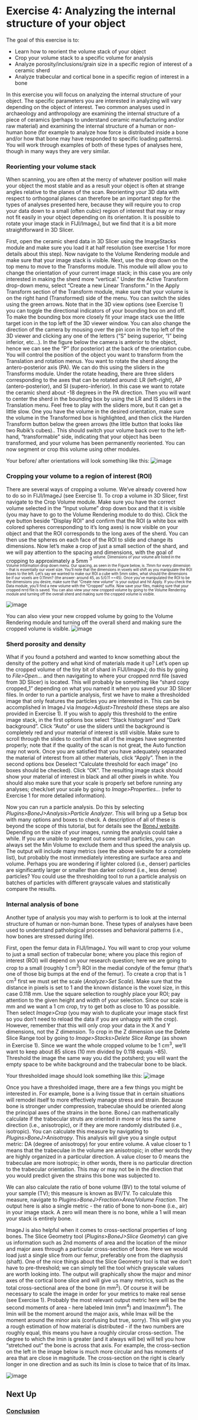 # Exercise 4: Analyzing the internal structure of your object

The goal of this exercise is to:
<ul>
  <li>Learn how to reorient the volume stack of your object</li>
  <li>Crop your volume stack to a specific volume for analysis</li>
  <li>Analyze porosity/inclusions/grain size in a specific region of interest of a ceramic sherd</li>
  <li>Analyze trabecular and cortical bone in a specific region of interest in a bone</li>
</ul>

In this exercise you will focus on analyzing the internal structure of your object. The specific parameters you are interested in analyzing will vary depending on the object of interest. Two common analyses used in archaeology and anthropology are examining the internal structure of a piece of ceramics (perhaps to understand ceramic manufacturing and/or raw material) and examining the internal structure of a human or non-human bone (for example to analyze how force is distributed inside a bone and/or how that bone may have responded to specific loading patterns). You will work through examples of both of these types of analyses here, though in many ways they are very similar. 

### Reorienting your volume stack
When scanning, you are often at the mercy of whatever position will make your object the most stable and as a result your object is often at strange angles relative to the planes of the scan. Reorienting your 3D data with respect to orthogonal planes can therefore be an important step for the types of analyses presented here, because they will require you to crop your data down to a small (often cubic) region of interest that may or may not fit easily in your object depending on its orientation. It is possible to rotate your image stack in FIJI/ImageJ, but we find that it is a bit more straightforward in 3D Slicer. 

First, open the ceramic sherd data in 3D Slicer using the ImageStacks module and make sure you load it at half resolution (see exercise 1 for more details about this step). Now navigate to the Volume Rendering module and make sure that your image stack is visible. Next, use the drop down on the top menu to move to the Transforms module. This module will allow you to change the orientation of your current image stack; in this case you are only interested in making the sherd more “vertical.” Under the Active Transform drop-down menu, select “Create a new Linear Transform.” In the Apply Transform section of the Transform module, make sure that your volume is on the right hand (Transformed) side of the menu. You can switch the sides using the green arrows. Note that in the 3D view options (see Exercise 1) you can toggle the directional indicators of your bounding box on and off. To make the bounding box more closely fit your image stack use the little target icon in the top left of the 3D viewer window. You can also change the direction of the camera by mousing over the pin icon in the top left of the 3D viewer and clicking any one of the letters (“S” being superior, “I” being inferior, etc…).  In the figure below the camera is anterior to the object, hence we can see the “P” (for posterior) at the back of the orientation cube. You will control the position of the object you want to transform from the Translation and rotation menus. You want to rotate the sherd along the antero-posterior axis (PA). We can do this using the sliders in the Transforms module. Under the rotate heading, there are three sliders corresponding to the axes that can be rotated around: LR (left-right), AP (antero-posterior), and SI (supero-inferior). In this case we want to rotate the ceramic sherd about -18 degrees in the PA direction. Then you will want to center the sherd in the bounding box by using the LR and IS sliders in the Translation menu. Feel free to play with the sliders more, but it can get a little slow. One you have the volume in the desired orientation, make sure the volume in the Transformed box is highlighted, and then click the Harden Transform button below the green arrows  (the little button that looks like two Rubik’s cubes).. This should switch your volume back over to the left-hand, “transformable” side, indicating that your object has been transformed, and your volume has been permanently reoriented. You can now segment or crop this volume using other modules. 

Your before/ after orientations will look something like this:
![image](https://user-images.githubusercontent.com/90789390/184920177-07516f9a-3c45-4812-a0d7-089a2002d063.png)

### Cropping your volume to a region of interest (ROI)
There are several ways of cropping a volume. We’ve already covered how to do so in FIJI/ImageJ (see Exercise 1). To crop a volume in 3D Slicer, first navigate to the Crop Volume module. Make sure you have the correct volume selected in the “Input volume” drop down box and that it is visible (you may have to go to the Volume Rendering module to do this). Click the eye button beside “Display ROI” and confirm that the ROI (a white box with colored spheres corresponding to it’s long axes) is now visible on your object and that the ROI corresponds to the long axes of the sherd. You can then use the spheres on each face of the ROI to slide and change its dimensions. Now let’s make a crop of just a small section of the shard, and we will pay attention to the spacing and dimensions, with the goal of cropping to approximately a 5mm <sup>3<sup> volume. Dimensions of your volume are listed in the Volume Information drop down menu. Our spacing, as seen in the Figure below, is .11mm for every dimension - that is essentially our voxel size. You’ll note that the dimensions in voxels will shift as you manipulate the ROI boxes to the left. Let’s say we wanted to make our ROI a cube with 5mm sides, what should the dimensions be if our voxels are 0.11mm? (the answer: around 45, as 5/0.11 =~45). Once you’ve manipulated the ROI to be the dimensions you desire, make sure that “Create new volume” is your output and hit Apply. If you check the Data module, you’ll find a new volume with the “Cropped” suffix. Now save your files, making sure that your cropped nrrd file is saved. You can also view your new cropped volume by going to the Volume Rendering module and turning off the overall sherd and making sure the cropped volume is visible. 

![image](https://user-images.githubusercontent.com/90789390/184920270-cf746f92-09b9-43e2-8863-3aa29845dc85.png)

You can also view your new cropped volume by going to the Volume Rendering module and turning off the overall sherd and making sure the cropped volume is visible. 
![image](https://user-images.githubusercontent.com/90789390/184920324-b82ffdd5-20c2-4537-947e-08903e578a83.png)

### Sherd porosity and density
What if you found a potsherd and wanted to know something about the density of the pottery and what kind of materials made it up? Let’s open up the cropped volume of the tiny bit of shard in FIJI/ImageJ; do this by going to *File>Open…* and then navigating to where your cropped nrrd file (saved from 3D Slicer) is located. This will probably be something like “shard copy cropped_1” depending on what you named it when you saved your 3D Slicer files. In order to run a particle analysis, first we have to make a thresholded image that only features the particles you are interested in. This can be accomplished in ImageJ via *Image>Adjust>Threshold* (these steps are also provided in Exercise 1). If you wish to apply this threshold to the entire image stack, in the first options box select “Stack histogram” and “Dark background”. Click “Auto” or use the sliders until the background is completely red and your material of interest is still visible. Make sure to scroll through the slides to confirm that all of the images have segmented properly; note that if the quality of the scan is not great, the Auto function may not work. Once you are satisfied that you have adequately separated the material of interest from all other materials, click “Apply”. Then in the second options box Deselect “Calculate threshold for each image” (no boxes should be checked). Click “OK”. The resulting image stack should show your material of interest in black and all other pixels in white. You should also make sure that your scale is properly set before running any analyses; check/set your scale by going to *Image>Properties…* (refer to Exercise 1 for more detailed information). 

Now you can run a particle analysis. Do this by selecting *Plugins>BoneJ>Analysis>Particle Analyzer*. This will bring up a Setup box with many options and boxes to check. A description of all of these is beyond the scope of this tutorial, but for details see the [BoneJ website](https://bonej.org/). Depending on the size of your images, running the analysis could take a while. If you are unable to segment out some small particles, you can always set the Min Volume to exclude them and thus speed the analysis up. The output will include many metrics (see the above website for a complete list), but probably the most immediately interesting are surface area and volume. Perhaps you are wondering if lighter colored (i.e., denser) particles are significantly larger or smaller than darker colored (i.e., less dense) particles? You could use the thresholding tool to run a particle analysis on batches of particles with different grayscale values and statistically compare the results. 

### Internal analysis of bone
Another type of analysis you may wish to perform is to look at the internal structure of human or non-human bone. These types of analyses have been used to understand pathological processes and behavioral patterns (i.e., how bones are stressed during life). 

First, open the femur data in FIJI/ImageJ. You will want to crop your volume to just a small section of trabecular bone; where you place this region of interest (ROI) will depend on your research question; here we are going to crop to a small (roughly 1 cm<sup>3</sup>) ROI in the medial condyle of the femur (that’s one of those big bumps at the end of the femur). To create a crop that is 1 cm<sup>3</sup> first we must set the scale (*Analyze>Set Scale*). Make sure that the distance in pixels is set to 1 and the known distance is the voxel size, in this case 0.118 mm.  Use the square selection to roughly place your ROI; pay attention to the given height and width of your selection. Since our scale is mm and we want a 1 cm crop, try to get both as close to 10 as possible. Then select *Image>Crop* (you may wish to duplicate your image stack first so you don’t need to reload the data if you are unhappy with the crop). However, remember that this will only crop your data in the X and Y dimensions, not the Z dimension. To crop in the Z dimension use the Delete Slice Range tool by going to *Image>Stacks>Delete Slice Range* (as shown in Exercise 1). Since we want the whole cropped volume to be 1 cm<sup>3</sup>, we’ll want to keep about 85 slices (10 mm divided by 0.118 equals ~85). Threshold the image the same way you did the potsherd; you will want the empty space to be white background and the trabecular bone to be black. 

Your thresholded image should look something like this:
![image](https://user-images.githubusercontent.com/90789390/184920515-fbd8451b-1b57-4754-85a3-c72b86538101.png)

Once you have a thresholded image, there are a few things you might be interested in. For example, bone is a living tissue that in certain situations will remodel itself to more effectively manage stress and strain. Because bone is stronger under compression, trabeculae should be oriented along the principal axes of the strains in the bone. BoneJ can mathematically calculate if the trabecular struts are oriented in more or less the same direction (i.e., anisotropic), or if they are more randomly distributed (i.e., isotropic). You can calculate this measure by navigating to *Plugins>BoneJ>Anisotropy*. This analysis will give you a single output metric: DA (degree of anisotropy) for your entire volume. A value closer to 1 means that the trabeculae in the volume are anisotropic; in other words they are highly organized in a particular direction. A value closer to 0 means the trabeculae are more isotropic; in other words, there is no particular direction to the trabecular orientation. This may or may not be in the direction that you would predict given the strains this bone was subjected to. 

We can also calculate the ratio of bone volume (BV) to the total volume of your sample (TV); this measure is known as BV/TV. To calculate this measure, navigate to *Plugins>BoneJ>Fraction>Area/Volume Fraction*. The output here is also a single metric - the ratio of bone to non-bone (i.e., air) in your image stack. A zero will mean there is no bone, while a 1 will mean your stack is entirely bone. 

ImageJ is also helpful when it comes to cross-sectional properties of long bones. The Slice Geometry tool (*Plugins>BoneJ>Slice Geometry*) can give us information such as 2nd moments of area and the location of the minor and major axes through a particular cross-section of bone. Here we would load just a single slice from our femur, preferably one from the diaphysis (shaft). One of the nice things about the Slice Geometry tool is that we don’t have to pre-threshold; we can simply tell the tool which grayscale values are worth looking into. The output will graphically show the major and minor axes of the cortical bone slice and will give us many metrics, such as the total cross-sectional area of the bone (in mm<sup>2</sup>). Of course it will be necessary to scale the image in order for your metrics to make real sense (see Exercise 1). Probably the most relevant output metric here will be the second moments of area - here labeled Imin (mm<sup>4</sup>) and Imax(mm<sup>4</sup>). The Imin will be the moment around the major axis, while Imax will be the moment around the minor axis (confusing but true, sorry). This will give you a rough estimation of how material is distributed - if the two numbers are roughly equal, this means you have a roughly circular cross-section. The degree to which the Imin is greater (and it always will be) will tell you how “stretched out” the bone is across that axis. For example, the cross-section on the left in the image below is much more circular and has moments of area that are close in magnitude. The cross-section on the right is clearly longer in one direction and as such its Imin is close to twice that of its Imax. 

![image](https://user-images.githubusercontent.com/90789390/184920596-009aa1b1-b257-4e75-b1a5-0d5dd6c863be.png)

## Next Up
### [Conclusion](/conclusion.md)
